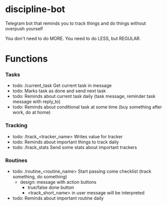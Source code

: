 # discipline-bot
Telegram bot that reminds you to track things and do things without overpush yourself

You don't need to do MORE. You need to do LESS, but REGULAR.

# Functions

### Tasks
- todo: /current_task Get current task in message
- todo: Marks task as done and send next task
- todo: Reminds about current task daily (task message, reminder task message with reply_to)
- todo: Reminds about conditional task at some time (buy something after work, do at home)

### Tracking
- todo: /track_<tracker_name> <value> Writes value for tracker
- todo: Reminds about important things to track daily
- todo: /track_stats Send some stats about important trackers

### Routines
- todo: /routine_<routine_name> Start passing come checklist (track something, do something)
  - design: message with action buttons
    - true/false done button
    - <track_short_name> <value> in user message will be interpreted
- todo: Reminds about important routine daily